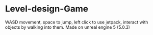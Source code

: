 # Level-design-Game
WASD movement, space to jump, left click to use jetpack, interact with objects by walking into them.
Made on unreal engine 5 (5.0.3)
